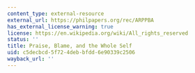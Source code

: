 ```yaml
---
content_type: external-resource
external_url: https://philpapers.org/rec/ARPPBA
has_external_license_warning: true
license: https://en.wikipedia.org/wiki/All_rights_reserved
status: ''
title: Praise, Blame, and the Whole Self
uid: c5decbcd-5f72-4deb-bfdd-6e90339c2506
wayback_url: ''
---
```

